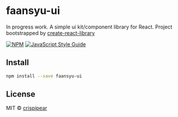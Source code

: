 # faansyu-ui

In progress work.
A simple ui kit/component library for React.
Project bootstrapped by [create-react-library](https://github.com/transitive-bullshit/create-react-library)

[![NPM](https://img.shields.io/npm/v/faansyu-ui.svg)](https://www.npmjs.com/package/faansyu-ui) [![JavaScript Style Guide](https://img.shields.io/badge/code_style-standard-brightgreen.svg)](https://standardjs.com)

## Install

```bash
npm install --save faansyu-ui
```

## License

MIT © [crispipear](https://github.com/crispipear)
